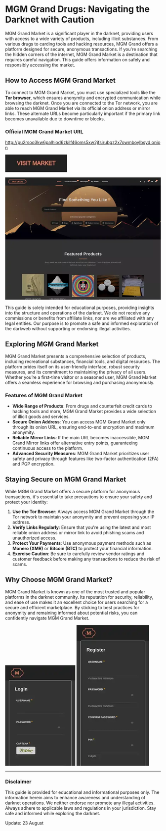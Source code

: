 # MGM Grand Drugs: Navigating the Darknet with Caution

MGM Grand Market is a significant player in the darknet, providing users with access to a wide variety of products, including illicit substances. From various drugs to carding tools and hacking resources, MGM Grand offers a platform designed for secure, anonymous transactions. If you're searching the hidden corners of the internet, MGM Grand Market is a destination that requires careful navigation. This guide offers information on safely and responsibly accessing the market.

## How to Access MGM Grand Market

To connect to MGM Grand Market, you must use specialized tools like the **Tor browser**, which ensures anonymity and encrypted communication while browsing the darknet. Once you are connected to the Tor network, you are able to reach MGM Grand Market via its official onion address or mirror links. These alternate URLs become particularly important if the primary link becomes unavailable due to downtime or blocks.


### Official MGM Grand Market URL

http://pu2rsoo3kw6palhiod6zkilf46oms5xw2jfsirubgz2x7owmboylbsyd.onion

[<img src="/storage/draft.webp" width="200">](http://pu2rsoo3kw6palhiod6zkilf46oms5xw2jfsirubgz2x7owmboylbsyd.onion)

<a href="http://pu2rsoo3kw6palhiod6zkilf46oms5xw2jfsirubgz2x7owmboylbsyd.onion"><img src="/storage/study.webp" alt="MGM - Grand Market Preview" style="max-width: 100%;"></a>

This guide is solely intended for educational purposes, providing insights into the structure and operations of the darknet. We do not receive any commissions or benefits from affiliate links, nor are we affiliated with any legal entities. Our purpose is to promote a safe and informed exploration of the darkweb without supporting or endorsing illegal activities.

## Exploring MGM Grand Market

MGM Grand Market presents a comprehensive selection of products, including recreational substances, financial tools, and digital resources. The platform prides itself on its user-friendly interface, robust security measures, and its commitment to maintaining the privacy of all users. Whether you’re a first-time visitor or a seasoned user, MGM Grand Market offers a seamless experience for browsing and purchasing anonymously.

### Features of MGM Grand Market

-   **Wide Range of Products**: From drugs and counterfeit credit cards to hacking tools and more, MGM Grand Market provides a wide selection of illicit goods and services.
-   **Secure Onion Address**: You can access MGM Grand Market only through its onion URL, ensuring end-to-end encryption and maximum anonymity.
-   **Reliable Mirror Links**: If the main URL becomes inaccessible, MGM Grand Mirror links offer alternative entry points, guaranteeing continuous access to the platform.
-   **Advanced Security Measures**: MGM Grand Market prioritizes user safety and privacy through features like two-factor authentication (2FA) and PGP encryption.

## Staying Secure on MGM Grand Market

While MGM Grand Market offers a secure platform for anonymous transactions, it's essential to take precautions to ensure your safety and protect your identity:

1.  **Use the Tor Browser**: Always access MGM Grand Market through the Tor network to maintain your anonymity and prevent exposing your IP address.
2.  **Verify Links Regularly**: Ensure that you're using the latest and most reliable onion address or mirror link to avoid phishing scams and unauthorized access.
3.  **Protect Your Payments**: Use anonymous payment methods such as **Monero (XMR)** or **Bitcoin (BTC)** to protect your financial information.
4.  **Exercise Caution**: Be sure to carefully review vendor ratings and customer feedback before making any transactions to reduce the risk of scams.

## Why Choose MGM Grand Market?

MGM Grand Market is known as one of the most trusted and popular platforms in the darknet community. Its reputation for security, reliability, and ease of use makes it an excellent choice for users searching for a secure and efficient marketplace. By sticking to best practices for anonymity and remaining informed about potential risks, you can confidently navigate MGM Grand Market.

<a href="http://pu2rsoo3kw6palhiod6zkilf46oms5xw2jfsirubgz2x7owmboylbsyd.onion"><img src="/storage/graphic.webp" alt="MGM - Grand Market Login" style="max-width: 100%;"></a>
<a href="http://pu2rsoo3kw6palhiod6zkilf46oms5xw2jfsirubgz2x7owmboylbsyd.onion"><img src="/storage/scroll.webp" alt="MGM - Grand Market Register" style="max-width: 100%;"></a>

---

### Disclaimer

This guide is provided for educational and informational purposes only. The information herein aims to enhance awareness and understanding of darknet operations. We neither endorse nor promote any illegal activities. Always adhere to applicable laws and regulations in your jurisdiction. Stay safe and informed while exploring the darknet.





Update:  23 August